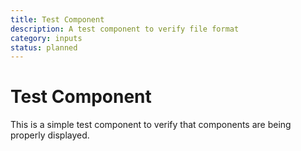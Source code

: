 ```yaml
---
title: Test Component
description: A test component to verify file format
category: inputs
status: planned
---
```


# Test Component

This is a simple test component to verify that components are being properly displayed. 